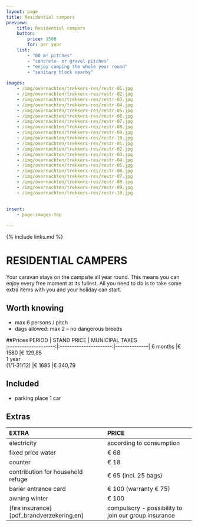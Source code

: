 ```yaml
---
layout: page
title: Residential campers
preview: 
    title: Residential campers
    button:
        price: 1580
        for: per year
    list:
        - "80 m² pitches"
        - "concrete- or gravel pitches"
        - "enjoy camping the whole year round"
        - "sanitary block nearby"
        
images:
    - /img/overnachten/trekkers-res/restr-01.jpg
    - /img/overnachten/trekkers-res/restr-02.jpg
    - /img/overnachten/trekkers-res/restr-03.jpg
    - /img/overnachten/trekkers-res/restr-04.jpg
    - /img/overnachten/trekkers-res/restr-05.jpg
    - /img/overnachten/trekkers-res/restr-06.jpg
    - /img/overnachten/trekkers-res/restr-07.jpg
    - /img/overnachten/trekkers-res/restr-08.jpg
    - /img/overnachten/trekkers-res/restr-09.jpg
    - /img/overnachten/trekkers-res/restr-10.jpg
    - /img/overnachten/trekkers-res/restr-01.jpg
    - /img/overnachten/trekkers-res/restr-02.jpg
    - /img/overnachten/trekkers-res/restr-03.jpg
    - /img/overnachten/trekkers-res/restr-04.jpg
    - /img/overnachten/trekkers-res/restr-05.jpg
    - /img/overnachten/trekkers-res/restr-06.jpg
    - /img/overnachten/trekkers-res/restr-07.jpg
    - /img/overnachten/trekkers-res/restr-08.jpg
    - /img/overnachten/trekkers-res/restr-09.jpg
    - /img/overnachten/trekkers-res/restr-10.jpg
    
    
insert:
    - page-images-top

---
```


{% include links.md %}

# RESIDENTIAL CAMPERS

Your caravan stays on the campsite all year round. This means you can enjoy every free moment at its fullest. All you need to do is to take some extra items with you and your holiday can start.

## Worth knowing

- max 6 persons / pitch
- dags allowed: max 2 – no dangerous breeds

##Prices 
PERIOD              | STAND PRICE  | MUNICIPAL TAXES       
:--------------------:|:----------------------:|--------------|
6 months             |€ 1580                  |€ 129,85            
1 year<br>(1/1-31/12) |€ 1685                  |€ 340,79                 
 
## Included

- parking place 1 car

## Extras

EXTRA              | PRICE 
:------------------|:-----------|
electricity        |according to consumption
fixed price water      |€ 68
counter    |€ 18
contribution for household refuge   |€ 65 (incl. 25 bags)
barier entrance card     |€ 100 (warranty € 75)
awning winter    |€ 100
[fire insurance][pdf_brandverzekering.en]|compulsory - possibility to join our group insurance

